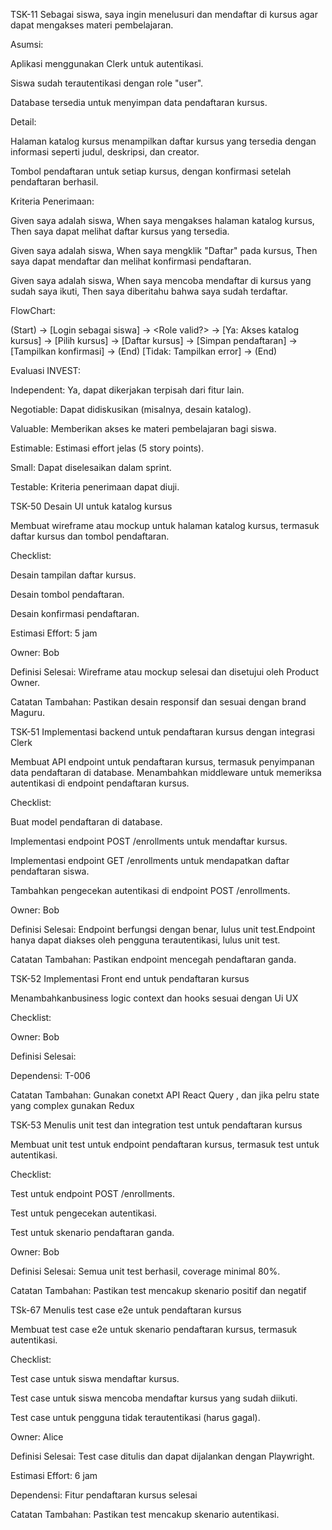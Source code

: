 TSK-11 Sebagai siswa, saya ingin menelusuri dan mendaftar di kursus agar dapat mengakses materi pembelajaran.

Asumsi:

Aplikasi menggunakan Clerk untuk autentikasi.

Siswa sudah terautentikasi dengan role "user".

Database tersedia untuk menyimpan data pendaftaran kursus.

Detail:

Halaman katalog kursus menampilkan daftar kursus yang tersedia dengan informasi seperti judul, deskripsi, dan creator.

Tombol pendaftaran untuk setiap kursus, dengan konfirmasi setelah pendaftaran berhasil.

Kriteria Penerimaan:

Given saya adalah siswa,
When saya mengakses halaman katalog kursus,
Then saya dapat melihat daftar kursus yang tersedia.

Given saya adalah siswa,
When saya mengklik "Daftar" pada kursus,
Then saya dapat mendaftar dan melihat konfirmasi pendaftaran.

Given saya adalah siswa,
When saya mencoba mendaftar di kursus yang sudah saya ikuti,
Then saya diberitahu bahwa saya sudah terdaftar.

FlowChart:

(Start) -> [Login sebagai siswa] -> <Role valid?> ->
[Ya: Akses katalog kursus] -> [Pilih kursus] ->
[Daftar kursus] -> [Simpan pendaftaran] ->
[Tampilkan konfirmasi] ->
(End)
[Tidak: Tampilkan error] ->
(End)

Evaluasi INVEST:

Independent: Ya, dapat dikerjakan terpisah dari fitur lain.

Negotiable: Dapat didiskusikan (misalnya, desain katalog).

Valuable: Memberikan akses ke materi pembelajaran bagi siswa.

Estimable: Estimasi effort jelas (5 story points).

Small: Dapat diselesaikan dalam sprint.

Testable: Kriteria penerimaan dapat diuji.

<!-- ============================== -->

TSK-50 Desain UI untuk katalog kursus

Membuat wireframe atau mockup untuk halaman katalog kursus, termasuk daftar kursus dan tombol pendaftaran.

Checklist:

Desain tampilan daftar kursus.

Desain tombol pendaftaran.

Desain konfirmasi pendaftaran.

Estimasi Effort: 5 jam

Owner: Bob

Definisi Selesai: Wireframe atau mockup selesai dan disetujui oleh Product Owner.

Catatan Tambahan: Pastikan desain responsif dan sesuai dengan brand Maguru.

<!-- = -->

TSK-51 Implementasi backend untuk pendaftaran kursus dengan integrasi Clerk

Membuat API endpoint untuk pendaftaran kursus, termasuk penyimpanan data pendaftaran di database. Menambahkan middleware untuk memeriksa autentikasi di endpoint pendaftaran kursus.

Checklist:

Buat model pendaftaran di database.

Implementasi endpoint POST /enrollments untuk mendaftar kursus.

Implementasi endpoint GET /enrollments untuk mendapatkan daftar pendaftaran siswa.

Tambahkan pengecekan autentikasi di endpoint POST /enrollments.

Owner: Bob

Definisi Selesai: Endpoint berfungsi dengan benar, lulus unit test.Endpoint hanya dapat diakses oleh pengguna terautentikasi, lulus unit test.

Catatan Tambahan: Pastikan endpoint mencegah pendaftaran ganda.

<!-- = -->

TSK-52 Implementasi Front end untuk pendaftaran kursus

Menambahkanbusiness logic context dan hooks sesuai dengan Ui UX

Checklist:

Owner: Bob

Definisi Selesai:

Dependensi: T-006

Catatan Tambahan: Gunakan conetxt API React Query , dan jika pelru state yang complex gunakan Redux

TSK-53 Menulis unit test dan integration test untuk pendaftaran kursus

Membuat unit test untuk endpoint pendaftaran kursus, termasuk test untuk autentikasi.

Checklist:

Test untuk endpoint POST /enrollments.

Test untuk pengecekan autentikasi.

Test untuk skenario pendaftaran ganda.

Owner: Bob

Definisi Selesai: Semua unit test berhasil, coverage minimal 80%.

Catatan Tambahan: Pastikan test mencakup skenario positif dan negatif

TSk-67 Menulis test case e2e untuk pendaftaran kursus

Membuat test case e2e untuk skenario pendaftaran kursus, termasuk autentikasi.

Checklist:

Test case untuk siswa mendaftar kursus.

Test case untuk siswa mencoba mendaftar kursus yang sudah diikuti.

Test case untuk pengguna tidak terautentikasi (harus gagal).

Owner: Alice

Definisi Selesai: Test case ditulis dan dapat dijalankan dengan Playwright.

Estimasi Effort: 6 jam

Dependensi: Fitur pendaftaran kursus selesai

Catatan Tambahan: Pastikan test mencakup skenario autentikasi.
